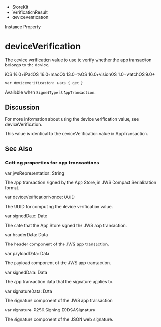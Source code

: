 

- StoreKit
- VerificationResult
-  deviceVerification 

Instance Property

# deviceVerification

The device verification value to use to verify whether the app transaction belongs to the device.

iOS 16.0+iPadOS 16.0+macOS 13.0+tvOS 16.0+visionOS 1.0+watchOS 9.0+

``` source
var deviceVerification: Data { get }
```

Available when `SignedType` is `AppTransaction`.

## Discussion

For more information about using the device verification value, see deviceVerification.

This value is identical to the deviceVerification value in AppTransaction.

## See Also

### Getting properties for app transactions

var jwsRepresentation: String

The app transaction signed by the App Store, in JWS Compact Serialization format.

var deviceVerificationNonce: UUID

The UUID for computing the device verification value.

var signedDate: Date

The date that the App Store signed the JWS app transaction.

var headerData: Data

The header component of the JWS app transaction.

var payloadData: Data

The payload component of the JWS app transaction.

var signedData: Data

The app transaction data that the signature applies to.

var signatureData: Data

The signature component of the JWS app transaction.

var signature: P256.Signing.ECDSASignature

The signature component of the JSON web signature.

